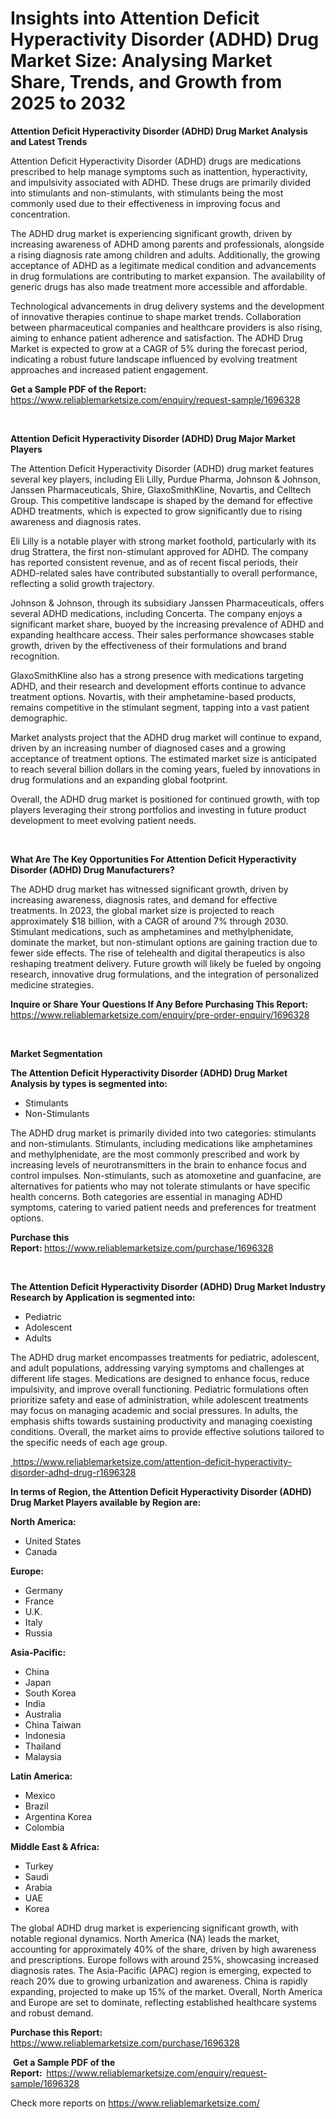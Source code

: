 <p><h1>Insights into Attention Deficit Hyperactivity Disorder (ADHD) Drug Market Size: Analysing Market Share, Trends, and Growth from 2025 to 2032</h1></p><p><strong>Attention Deficit Hyperactivity Disorder (ADHD) Drug Market Analysis and Latest Trends</strong></p>
<p><p>Attention Deficit Hyperactivity Disorder (ADHD) drugs are medications prescribed to help manage symptoms such as inattention, hyperactivity, and impulsivity associated with ADHD. These drugs are primarily divided into stimulants and non-stimulants, with stimulants being the most commonly used due to their effectiveness in improving focus and concentration.</p><p>The ADHD drug market is experiencing significant growth, driven by increasing awareness of ADHD among parents and professionals, alongside a rising diagnosis rate among children and adults. Additionally, the growing acceptance of ADHD as a legitimate medical condition and advancements in drug formulations are contributing to market expansion. The availability of generic drugs has also made treatment more accessible and affordable.</p><p>Technological advancements in drug delivery systems and the development of innovative therapies continue to shape market trends. Collaboration between pharmaceutical companies and healthcare providers is also rising, aiming to enhance patient adherence and satisfaction. The ADHD Drug Market is expected to grow at a CAGR of 5% during the forecast period, indicating a robust future landscape influenced by evolving treatment approaches and increased patient engagement.</p></p>
<p><strong>Get a Sample PDF of the Report:&nbsp;</strong> <a href="https://www.reliablemarketsize.com/enquiry/request-sample/1696328?utm_campaign=2005&utm_medium=2&utm_source=Github&utm_content=ia&utm_term=08012025&utm_id=attention-deficit-hyperactivity-disorder-adhd-drug">https://www.reliablemarketsize.com/enquiry/request-sample/1696328</a></p>
<p>&nbsp;</p>
<p><strong>Attention Deficit Hyperactivity Disorder (ADHD) Drug Major Market Players</strong></p>
<p><p>The Attention Deficit Hyperactivity Disorder (ADHD) drug market features several key players, including Eli Lilly, Purdue Pharma, Johnson & Johnson, Janssen Pharmaceuticals, Shire, GlaxoSmithKline, Novartis, and Celltech Group. This competitive landscape is shaped by the demand for effective ADHD treatments, which is expected to grow significantly due to rising awareness and diagnosis rates.</p><p>Eli Lilly is a notable player with strong market foothold, particularly with its drug Strattera, the first non-stimulant approved for ADHD. The company has reported consistent revenue, and as of recent fiscal periods, their ADHD-related sales have contributed substantially to overall performance, reflecting a solid growth trajectory. </p><p>Johnson & Johnson, through its subsidiary Janssen Pharmaceuticals, offers several ADHD medications, including Concerta. The company enjoys a significant market share, buoyed by the increasing prevalence of ADHD and expanding healthcare access. Their sales performance showcases stable growth, driven by the effectiveness of their formulations and brand recognition.</p><p>GlaxoSmithKline also has a strong presence with medications targeting ADHD, and their research and development efforts continue to advance treatment options. Novartis, with their amphetamine-based products, remains competitive in the stimulant segment, tapping into a vast patient demographic.</p><p>Market analysts project that the ADHD drug market will continue to expand, driven by an increasing number of diagnosed cases and a growing acceptance of treatment options. The estimated market size is anticipated to reach several billion dollars in the coming years, fueled by innovations in drug formulations and an expanding global footprint.</p><p>Overall, the ADHD drug market is positioned for continued growth, with top players leveraging their strong portfolios and investing in future product development to meet evolving patient needs.</p></p>
<p>&nbsp;</p>
<p><strong>What Are The Key Opportunities For Attention Deficit Hyperactivity Disorder (ADHD) Drug Manufacturers?</strong></p>
<p><p>The ADHD drug market has witnessed significant growth, driven by increasing awareness, diagnosis rates, and demand for effective treatments. In 2023, the global market size is projected to reach approximately $18 billion, with a CAGR of around 7% through 2030. Stimulant medications, such as amphetamines and methylphenidate, dominate the market, but non-stimulant options are gaining traction due to fewer side effects. The rise of telehealth and digital therapeutics is also reshaping treatment delivery. Future growth will likely be fueled by ongoing research, innovative drug formulations, and the integration of personalized medicine strategies.</p></p>
<p><strong>Inquire or Share Your Questions If Any Before Purchasing This Report:</strong> <a href="https://www.reliablemarketsize.com/enquiry/pre-order-enquiry/1696328?utm_campaign=2005&utm_medium=2&utm_source=Github&utm_content=ia&utm_term=08012025&utm_id=attention-deficit-hyperactivity-disorder-adhd-drug">https://www.reliablemarketsize.com/enquiry/pre-order-enquiry/1696328</a></p>
<p>&nbsp;</p>
<p><strong>Market Segmentation</strong></p>
<p><strong>The Attention Deficit Hyperactivity Disorder (ADHD) Drug Market Analysis by types is segmented into:</strong></p>
<p><ul><li>Stimulants</li><li>Non-Stimulants</li></ul></p>
<p><p>The ADHD drug market is primarily divided into two categories: stimulants and non-stimulants. Stimulants, including medications like amphetamines and methylphenidate, are the most commonly prescribed and work by increasing levels of neurotransmitters in the brain to enhance focus and control impulses. Non-stimulants, such as atomoxetine and guanfacine, are alternatives for patients who may not tolerate stimulants or have specific health concerns. Both categories are essential in managing ADHD symptoms, catering to varied patient needs and preferences for treatment options.</p></p>
<p><strong>Purchase this Report:&nbsp;</strong><a href="https://www.reliablemarketsize.com/purchase/1696328?utm_campaign=2005&utm_medium=2&utm_source=Github&utm_content=ia&utm_term=08012025&utm_id=attention-deficit-hyperactivity-disorder-adhd-drug">https://www.reliablemarketsize.com/purchase/1696328</a></p>
<p>&nbsp;</p>
<p><strong>The Attention Deficit Hyperactivity Disorder (ADHD) Drug Market Industry Research by Application is segmented into:</strong></p>
<p><ul><li>Pediatric</li><li>Adolescent</li><li>Adults</li></ul></p>
<p><p>The ADHD drug market encompasses treatments for pediatric, adolescent, and adult populations, addressing varying symptoms and challenges at different life stages. Medications are designed to enhance focus, reduce impulsivity, and improve overall functioning. Pediatric formulations often prioritize safety and ease of administration, while adolescent treatments may focus on managing academic and social pressures. In adults, the emphasis shifts towards sustaining productivity and managing coexisting conditions. Overall, the market aims to provide effective solutions tailored to the specific needs of each age group.</p></p>
<p><a href="https://www.reliablemarketsize.com/attention-deficit-hyperactivity-disorder-adhd-drug-r1696328?utm_campaign=2005&utm_medium=2&utm_source=Github&utm_content=ia&utm_term=08012025&utm_id=attention-deficit-hyperactivity-disorder-adhd-drug">&nbsp;https://www.reliablemarketsize.com/attention-deficit-hyperactivity-disorder-adhd-drug-r1696328</a></p>
<p><strong>In terms of Region, the Attention Deficit Hyperactivity Disorder (ADHD) Drug Market Players available by Region are:</strong></p>
<p>
    <p> <strong> North America: </strong>
        <ul>
            <li>United States</li>
            <li>Canada</li>
        </ul>
        </p> 
    <p> <strong> Europe: </strong>
        <ul>
            <li>Germany</li>
            <li>France</li>
            <li>U.K.</li>
            <li>Italy</li>
            <li>Russia</li>
        </ul>
        </p> 
    <p> <strong> Asia-Pacific: </strong>
        <ul>
            <li>China</li>
            <li>Japan</li>
            <li>South Korea</li>
            <li>India</li>
            <li>Australia</li>
            <li>China Taiwan</li>
            <li>Indonesia</li>
            <li>Thailand</li>
            <li>Malaysia</li>
        </ul>
        </p> 
    <p> <strong> Latin America: </strong>
        <ul>
            <li>Mexico</li>
            <li>Brazil</li>
            <li>Argentina Korea</li>
            <li>Colombia</li>
        </ul>
        </p> 
    <p> <strong> Middle East & Africa: </strong>
        <ul>
            <li>Turkey</li>
            <li>Saudi</li>
            <li>Arabia</li>
            <li>UAE</li>
            <li>Korea</li>
        </ul>
    </p>
    </p>
<p><p>The global ADHD drug market is experiencing significant growth, with notable regional dynamics. North America (NA) leads the market, accounting for approximately 40% of the share, driven by high awareness and prescriptions. Europe follows with around 25%, showcasing increased diagnosis rates. The Asia-Pacific (APAC) region is emerging, expected to reach 20% due to growing urbanization and awareness. China is rapidly expanding, projected to make up 15% of the market. Overall, North America and Europe are set to dominate, reflecting established healthcare systems and robust demand.</p></p>
<p><strong>Purchase this Report: </strong><a href="https://www.reliablemarketsize.com/purchase/1696328?utm_campaign=2005&utm_medium=2&utm_source=Github&utm_content=ia&utm_term=08012025&utm_id=attention-deficit-hyperactivity-disorder-adhd-drug">https://www.reliablemarketsize.com/purchase/1696328</a></p>
<p>&nbsp;<strong>Get a Sample PDF of the Report:&nbsp;&nbsp;</strong><a href="https://www.reliablemarketsize.com/enquiry/request-sample/1696328?utm_campaign=2005&utm_medium=2&utm_source=Github&utm_content=ia&utm_term=08012025&utm_id=attention-deficit-hyperactivity-disorder-adhd-drug">https://www.reliablemarketsize.com/enquiry/request-sample/1696328</a></p>
<p><strong></strong></p>
<p>Check more reports on <a href="https://www.reliablemarketsize.com/?utm_campaign=2005&utm_medium=2&utm_source=Github&utm_content=ia&utm_term=08012025&utm_id=attention-deficit-hyperactivity-disorder-adhd-drug">https://www.reliablemarketsize.com/</a></p>